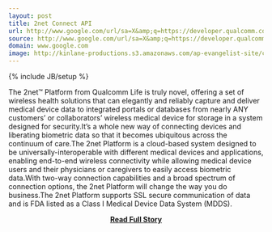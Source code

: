 ```yaml
---
layout: post
title: 2net Connect API
url: http://www.google.com/url/sa=X&amp;q=https://developer.qualcomm.com/mobile-development/mobile-technologies/wireless-health-2net/2net-connect-api&amp;ct=ga&amp;cad=CAcQARgAIAEoATAAOABAnOL-iAVIAlgAYgVlbi1VUw&amp;cd=VP4MZnAmiLY&amp;usg=AFQjCNFcuSsYsdCr489hfkafP7hI8synyw
source: http://www.google.com/url/sa=X&amp;q=https://developer.qualcomm.com/mobile-development/mobile-technologies/wireless-health-2net/2net-connect-api&amp;ct=ga&amp;cad=CAcQARgAIAEoATAAOABAnOL-iAVIAlgAYgVlbi1VUw&amp;cd=VP4MZnAmiLY&amp;usg=AFQjCNFcuSsYsdCr489hfkafP7hI8synyw
domain: www.google.com
image: http://kinlane-productions.s3.amazonaws.com/ap-evangelist-site/curated/screenshots/9352_api500_com.png
---
```

{% include JB/setup %}<p>The 2net™ Platform from Qualcomm Life is truly novel, offering a set of wireless health solutions that can elegantly and reliably capture and deliver medical device data to integrated portals or databases from nearly ANY customers’ or collaborators’ wireless medical device for storage in a system designed for security.It’s a whole new way of connecting devices and liberating biometric data so that it becomes ubiquitous across the continuum of care.The 2net Platform is a cloud-based system designed to be universally-interoperable with different medical devices and applications, enabling end-to-end wireless connectivity while allowing medical device users and their physicians or caregivers to easily access biometric data.With two-way connection capabilities and a broad spectrum of connection options, the 2net Platform will change the way you do business.The 2net Platform supports SSL secure communication of data and is FDA listed as a Class I Medical Device Data System (MDDS).</p>
<center><p><a href="http://www.google.com/url/sa=X&amp;q=https://developer.qualcomm.com/mobile-development/mobile-technologies/wireless-health-2net/2net-connect-api&amp;ct=ga&amp;cad=CAcQARgAIAEoATAAOABAnOL-iAVIAlgAYgVlbi1VUw&amp;cd=VP4MZnAmiLY&amp;usg=AFQjCNFcuSsYsdCr489hfkafP7hI8synyw" style='padding:25px; font-sze:18px; font-weight: bold;'>Read Full Story</a></p></center>
